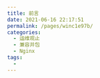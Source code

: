 ```yaml
---
title: 前言
date: 2021-06-16 22:17:51
permalink: /pages/winc1e97b/
categories:
  - 运维观止
  - 兼容并包
  - Nginx
tags:
  - 
---
```


